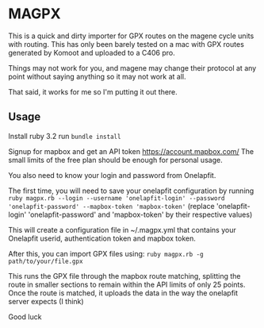 # MAGPX 

This is a quick and dirty importer for GPX routes on the magene cycle units with routing.
This has only been barely tested on a mac with GPX routes generated by Komoot and uploaded to a C406 pro.

Things may not work for you, and magene may change their protocol at any point without saying anything so it may not work at all.

That said, it works for me so I'm putting it out there.

## Usage
Install ruby 3.2
run ```bundle install```

Signup for mapbox and get an API token https://account.mapbox.com/
The small limits of the free plan should be enough for personal usage.

You also need to know your login and password from Onelapfit.

The first time, you will need to save your onelapfit configuration by running `ruby magpx.rb --login --username 'onelapfit-login' --password 'onelapfit-password' --mapbox-token 'mapbox-token'` (replace 'onelapfit-login' 'onelapfit-password' and 'mapbox-token' by their respective values)

This will create a configuration file in ~/.magpx.yml that contains your Onelapfit userid, authentication token and mapbox token.

After this, you can import GPX files using:
`ruby magpx.rb -g path/to/your/file.gpx`

This runs the GPX file through the mapbox route matching, splitting the route in smaller sections to remain within the API limits of only 25 points.
Once the route is matched, it uploads the data in the way the onelapfit server expects (I think)

Good luck

